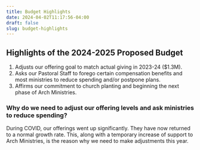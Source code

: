 ```yaml
---
title: Budget Highlights
date: 2024-04-02T11:17:56-04:00
draft: false
slug: budget-highlights
---
```

## Highlights of the 2024-2025 Proposed Budget
1. Adjusts our offering goal to match actual giving in 2023-24 ($1.3M).
2. Asks our Pastoral Staff to forego certain compensation benefits and most
ministries to reduce spending and/or postpone plans.
3. Affirms our commitment to church planting and beginning the next phase of
Arch Ministries.

### Why do we need to adjust our offering levels and ask ministries to reduce spending?
During COVID, our offerings went up significantly. They have now returned to a normal growth rate.
This, along with a temporary increase of support to Arch Ministries, is the reason why we need
to make adjustments this year.
